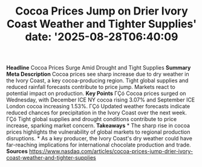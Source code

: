 ﻿---
title: "Cocoa Prices Jump on Drier Ivory Coast Weather and Tighter Supplies'
date: '2025-08-28T06:40:09"
category: "Markets"
summary: ""
slug: "cocoa prices jump on drier ivory coast weather and tighter s"
source_urls:
  - "https://www.nasdaq.com/articles/cocoa-prices-jump-drier-ivory-coast-weather-and-tighter-supplies"
seo:
  title: "Cocoa Prices Jump on Drier Ivory Coast Weather and Tighter Supplies | Hash n Hedge'
  description: '"
  keywords: ["news", "markets", "brief"]
---
**Headline** Cocoa Prices Surge Amid Drought and Tight Supplies  **Summary Meta Description** Cocoa prices see sharp increase due to dry weather in the Ivory Coast, a key cocoa-producing region. Tight global supplies and reduced rainfall forecasts contribute to price jump. Markets react to potential impact on production.  **Key Points**  ΓÇó Cocoa prices surged on Wednesday, with December ICE NY cocoa rising 3.07% and September ICE London cocoa increasing 1.53%. ΓÇó Updated weather forecasts indicate reduced chances for precipitation in the Ivory Coast over the next week. ΓÇó Tight global supplies and drought conditions contribute to price increase, sparking market concern.  **Takeaways**  * The sharp rise in cocoa prices highlights the vulnerability of global markets to regional production disruptions. * As a key producer, the Ivory Coast's dry weather could have far-reaching implications for international chocolate production and trade.  **Sources** https://www.nasdaq.com/articles/cocoa-prices-jump-drier-ivory-coast-weather-and-tighter-supplies 

